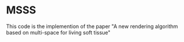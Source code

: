 # MSSS
This code is the implemention of the paper "A new rendering algorithm based on multi-space for living soft tissue"
